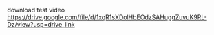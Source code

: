 download test video https://drive.google.com/file/d/1xqR1sXDolHbEOdzSAHuggZuvuK9RL-Dz/view?usp=drive_link
